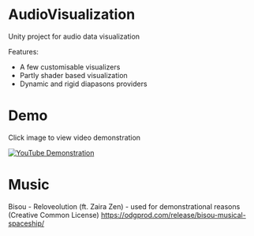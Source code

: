 # AudioVisualization
Unity project for audio data visualization

Features:
- A few customisable visualizers
- Partly shader based visualization
- Dynamic and rigid diapasons providers

# Demo
Click image to view video demonstration

[![YouTube Demonstration](https://img.youtube.com/vi/grpixQeeDiQ/maxresdefault.jpg)](https://youtu.be/grpixQeeDiQ)

# Music
Bisou - Reloveolution (ft. Zaira Zen) - used for demonstrational reasons (Creative Common License)
https://odgprod.com/release/bisou-musical-spaceship/
